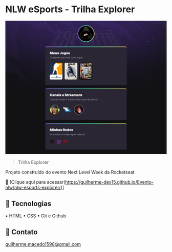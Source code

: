 # NLW eSports - Trilha Explorer
![preview](./.github/Preview.png)

> Trilha Explorer

Projeto construído do evento Next Level Week da Rocketseat

🔗 [Clique aqui para acessar(https://guilherme-dev15.github.io/Evento-nlw/nlw-esports-explorer/)]

## 🔨 Tecnologias
• HTML
• CSS
• Git e Github

## 📧 Contato

guilherme.macedo1598@gmail.com
